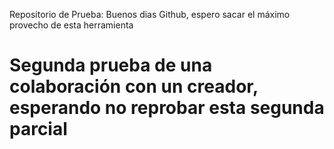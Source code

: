 Repositorio de Prueba: Buenos dias Github, espero sacar el máximo provecho de esta herramienta

# Segunda prueba de una colaboración con un creador, esperando no reprobar esta segunda parcial 
